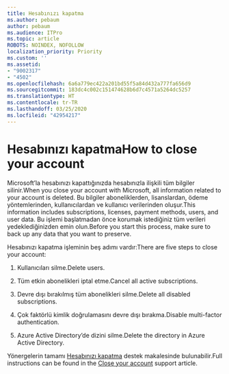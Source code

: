 ```yaml
---
title: Hesabınızı kapatma
ms.author: pebaum
author: pebaum
ms.audience: ITPro
ms.topic: article
ROBOTS: NOINDEX, NOFOLLOW
localization_priority: Priority
ms.custom: ''
ms.assetid:
- "9002317"
- "4502"
ms.openlocfilehash: 6a6a779ec422a201bd55f5a84d432a777fa656d9
ms.sourcegitcommit: 183dc4c002c151474628b6d7c4571a5264dc5257
ms.translationtype: HT
ms.contentlocale: tr-TR
ms.lasthandoff: 03/25/2020
ms.locfileid: "42954217"
---
```

# <a name="how-to-close-your-account"></a><span data-ttu-id="cd488-102">Hesabınızı kapatma</span><span class="sxs-lookup"><span data-stu-id="cd488-102">How to close your account</span></span>

<span data-ttu-id="cd488-103">Microsoft’la hesabınızı kapattığınızda hesabınızla ilişkili tüm bilgiler silinir.</span><span class="sxs-lookup"><span data-stu-id="cd488-103">When you close your account with Microsoft, all information related to your account is deleted.</span></span> <span data-ttu-id="cd488-104">Bu bilgiler aboneliklerden, lisanslardan, ödeme yöntemlerinden, kullanıcılardan ve kullanıcı verilerinden oluşur.</span><span class="sxs-lookup"><span data-stu-id="cd488-104">This information includes subscriptions, licenses, payment methods, users, and user data.</span></span> <span data-ttu-id="cd488-105">Bu işlemi başlatmadan önce korumak istediğiniz tüm verileri yedeklediğinizden emin olun.</span><span class="sxs-lookup"><span data-stu-id="cd488-105">Before you start this process, make sure to back up any data that you want to preserve.</span></span>

<span data-ttu-id="cd488-106">Hesabınızı kapatma işleminin beş adımı vardır:</span><span class="sxs-lookup"><span data-stu-id="cd488-106">There are five steps to close your account:</span></span>

1. <span data-ttu-id="cd488-107">Kullanıcıları silme.</span><span class="sxs-lookup"><span data-stu-id="cd488-107">Delete users.</span></span>

2. <span data-ttu-id="cd488-108">Tüm etkin abonelikleri iptal etme.</span><span class="sxs-lookup"><span data-stu-id="cd488-108">Cancel all active subscriptions.</span></span>

3. <span data-ttu-id="cd488-109">Devre dışı bırakılmış tüm abonelikleri silme.</span><span class="sxs-lookup"><span data-stu-id="cd488-109">Delete all disabled subscriptions.</span></span>

4. <span data-ttu-id="cd488-110">Çok faktörlü kimlik doğrulamasını devre dışı bırakma.</span><span class="sxs-lookup"><span data-stu-id="cd488-110">Disable multi-factor authentication.</span></span>

5. <span data-ttu-id="cd488-111">Azure Active Directory’de dizini silme.</span><span class="sxs-lookup"><span data-stu-id="cd488-111">Delete the directory in Azure Active Directory.</span></span>

<span data-ttu-id="cd488-112">Yönergelerin tamamı [Hesabınızı kapatma](https://docs.microsoft.com/microsoft-365/commerce/close-your-account) destek makalesinde bulunabilir.</span><span class="sxs-lookup"><span data-stu-id="cd488-112">Full instructions can be found in the [Close your account](https://docs.microsoft.com/microsoft-365/commerce/close-your-account) support article.</span></span>
